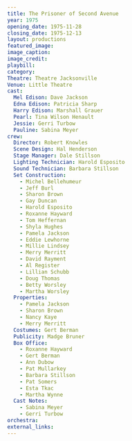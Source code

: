 ```yaml
---
title: The Prisoner of Second Avenue
year: 1975
opening_date: 1975-11-28
closing_date: 1975-12-13
layout: productions
featured_image: 
image_caption:
image_credit:
playbill: 
category: 
Theatre: Theatre Jacksonville
Venue: Little Theatre
cast:
  Mel Edison: Dave Jackson
  Edna Edison: Patricia Sharp
  Harry Edison: Marshall Grauer
  Pearl: Tina Wilson Henault
  Jessie: Gerri Turbow
  Pauline: Sabina Meyer
crew:
  Director: Robert Knowles
  Scene Design: Hal Henderson
  Stage Manager: Dale Stillson
  Lighting Technician: Harold Esposito
  Sound Technician: Barbara Stillson
  Set Construction:
    - Michel Bellehumeur
    - Jeff Burl
    - Sharon Brown
    - Gay Duncan
    - Harold Esposito
    - Roxanne Hayward
    - Tom Heffernan
    - Shyla Hughes
    - Pamela Jackson
    - Eddie Lewhorne
    - Millie Lindsey
    - Merry Merritt
    - David Rayment
    - Al Register
    - Lillian Schubb
    - Doug Thomas
    - Betty Worsley
    - Martha Worsley
  Properties:
    - Pamela Jackson
    - Sharon Brown
    - Nancy Kaye
    - Merry Merritt
  Costumes: Gert Berman
  Publicity: Madge Bruner
  Box Office:
    - Roxanne Hayward
    - Gert Berman
    - Ann Dubow
    - Pat Mullarkey
    - Barbara Stillson
    - Pat Somers
    - Esta Tkac
    - Martha Wynne
  Cast Notes:
    - Sabina Meyer
    - Gerri Turbow
orchestra:
external_links:
---
```


